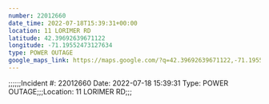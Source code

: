 ```yaml
---
number: 22012660
date_time: 2022-07-18T15:39:31+00:00
location: 11 LORIMER RD
latitude: 42.39692639671122
longitude: -71.19552473127634
type: POWER OUTAGE
google_maps_link: https://maps.google.com/?q=42.39692639671122,-71.19552473127634
---
```


;;;;;;Incident #: 22012660  Date: 2022-07-18 15:39:31   Type: POWER OUTAGE;;;Location: 11 LORIMER RD;;;
